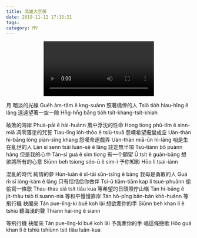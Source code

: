 ```yaml
---
title: 高雄大空袭
date: 2019-11-12 17:15:21
tags: 
category: MV
---
```




<video src="https://tianrking.github.io/media/mp4/%E4%B8%80%E4%B9%9D%E5%9B%9B%E4%BA%94%201945.mp4"  autoplay controls="controls" style="max-width: 100%; display: block; margin-left: auto; margin-right: auto;">
your browser does not support the video tag
</video>

月 暗淡的光線
Gue̍h àm-tām ê kng-suànn
照著僥倖的人
Tsiò tio̍h hiau-hīng ê lâng
遠遠望著一空一隙
Hn̄g-hn̄g bāng tio̍h tsi̍t-khang-tsi̍t-khiah

破敗的海岸
Phuà-pāi ê hái-huānn
風中浮沈的性命
Hong tiong phû-tîm ê sìnn-miā
凋零落塗的咒誓
Tiau-lîng lo̍h-thôo ê tsiù-tsuā
怨嘆希望攏變成空
Uàn-thàn hi-bāng lóng piàn-sîng khang
怨嘆命運戲弄
Uàn-thàn miā-ūn hì-lāng
咱是生在亂世的人
Lán sī senn tsāi luān-sè ê lâng
註定無半項
Tsù-tiānn bô puànn hāng
但是我的心中
Tān-sī guá ê sim tiong
有一个願望
Ū tsi̍t ê guān-bāng
想欲將所有的心意
Siūnn beh tsiong sóo-ū ê sim-ì
予你知影
Hōo lí tsai-iánn

混亂的時代 純情的夢
Hūn-luān ê sî-tāi  sûn-tsîng ê bāng
我毋是勇敢的人
Guá m̄ sī ióng-kám ê lâng
只有恬恬佮你做伴
Tsí-ū tiām-tiām kap lí tsuè-phuānn
偷偷寫一條歌
Thau-thau siá tsi̍t tiâu kua
等希望的日頭照佇山嶺
Tán hi-bāng ê ji̍t-thâu tsiò tī suann-niá
等和平慢慢靠岸
Tán hô-pîng bān-bān khò-huānn
等飛行機 袂閣來
Tán pue-lîng-ki buē koh lâi
想欲牽你的手
Siūnn beh khan lí ê tshiú
聽海湧的聲
Thiann hái-íng ê siann

等飛行機 袂閣來
Tán pue-lîng-ki buē koh lâi
予我牽你的手 唱這條戀歌
Hōo guá khan lí ê tshiú  tshiùnn tsit tiâu luân-kua

